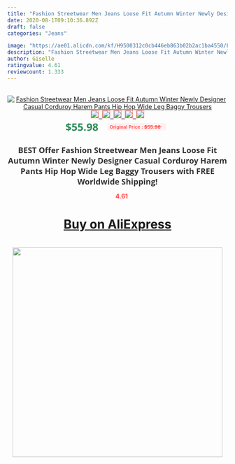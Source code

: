 ```yaml
---
title: "Fashion Streetwear Men Jeans Loose Fit Autumn Winter Newly Designer Casual Corduroy Harem Pants Hip Hop Wide Leg Baggy Trousers"
date: 2020-08-1T09:10:36.892Z
draft: false
categories: "Jeans"

image: "https://ae01.alicdn.com/kf/H9500312c0cb446eb863b02b2ac1ba4550/Fashion-Streetwear-Men-Jeans-Loose-Fit-Autumn-Winter-Newly-Designer-Casual-Corduroy-Harem-Pants-Hip-Hop.jpg"
description: "Fashion Streetwear Men Jeans Loose Fit Autumn Winter Newly Designer Casual Corduroy Harem Pants Hip Hop Wide Leg Baggy Trousers"
author: Giselle
ratingvalue: 4.61
reviewcount: 1.333
---
```

<br>
<div style="text-align: center;">
<a href="https://s.click.aliexpress.com/e/_ADEbc1" target="_blank" rel="nofollow noopener noreferrer"><img alt="Fashion Streetwear Men Jeans Loose Fit Autumn Winter Newly Designer Casual Corduroy Harem Pants Hip Hop Wide Leg Baggy Trousers" class="magnifier-image" src="https://ae01.alicdn.com/kf/H9500312c0cb446eb863b02b2ac1ba4550/Fashion-Streetwear-Men-Jeans-Loose-Fit-Autumn-Winter-Newly-Designer-Casual-Corduroy-Harem-Pants-Hip-Hop.jpg_640x640.jpg">
<br>
<img style="border:1px solid salmon" src="https://ae01.alicdn.com/kf/H9500312c0cb446eb863b02b2ac1ba4550/Fashion-Streetwear-Men-Jeans-Loose-Fit-Autumn-Winter-Newly-Designer-Casual-Corduroy-Harem-Pants-Hip-Hop.jpg_120x120.jpg">&nbsp;&nbsp;<img style="border:1px solid salmon" src="https://ae01.alicdn.com/kf/H8c5b67ca8b12446bacfba6dd2fdb8cdeX/Fashion-Streetwear-Men-Jeans-Loose-Fit-Autumn-Winter-Newly-Designer-Casual-Corduroy-Harem-Pants-Hip-Hop.jpg_120x120.jpg">&nbsp;&nbsp;<img style="border:1px solid salmon" src="https://ae01.alicdn.com/kf/Heca029b070314537b5a19617033fa18dm/Fashion-Streetwear-Men-Jeans-Loose-Fit-Autumn-Winter-Newly-Designer-Casual-Corduroy-Harem-Pants-Hip-Hop.jpg_120x120.jpg">&nbsp;&nbsp;<img style="border:1px solid salmon" src="https://ae01.alicdn.com/kf/Ha107decec7504f6f832b762c94518d2bi/Fashion-Streetwear-Men-Jeans-Loose-Fit-Autumn-Winter-Newly-Designer-Casual-Corduroy-Harem-Pants-Hip-Hop.jpg_120x120.jpg">&nbsp;&nbsp;<img style="border:1px solid salmon" src="https://ae01.alicdn.com/kf/H353a9433af03473c88157f935572a1deg/Fashion-Streetwear-Men-Jeans-Loose-Fit-Autumn-Winter-Newly-Designer-Casual-Corduroy-Harem-Pants-Hip-Hop.jpg_120x120.jpg"></a></div><br0>
<div style="text-align: center;"><span style="background-color: white; border: 0px; box-sizing: border-box; color: seagreen; display: inline-block; font-family: &quot;open sans&quot; , &quot;arial&quot; , &quot;helvetica&quot; , sans-serif , &quot;heiti&quot;; font-size: 24px; font-stretch: inherit; font-weight: 700; line-height: inherit; margin: 0px 10px 0px 0px; padding: 0px; vertical-align: middle;">$55.98 </span>
<span style="background: rgb(255 , 241 , 241); border-radius: 3px; border: 0px; box-sizing: border-box; color: #ff4747; display: inline-block; font-family: inherit; font-size: 12px; font-stretch: inherit; font-style: inherit; font-variant: inherit; font-weight: 600; line-height: inherit; margin: 0px; padding: 2px 5px; transform: scale(0.9); vertical-align: middle;">Original Price : <b style="text-decoration: line-through;">$55.98 </b> &nbsp;&nbsp;</span></div>
<h1 style="color: #333333; display: inline-block; font-family: &quot;open sans&quot; , &quot;arial&quot; , &quot;helvetica&quot; , sans-serif , &quot;heiti&quot;; font-size: 18px; font-stretch: inherit; font-weight: 700; text-align: center;">BEST Offer Fashion Streetwear Men Jeans Loose Fit Autumn Winter Newly Designer Casual Corduroy Harem Pants Hip Hop Wide Leg Baggy Trousers with FREE Worldwide Shipping!</h1>
<div style="color: #ff4747; text-align: center;">
<img src="https://4.bp.blogspot.com/-M0ZcTcb-5uY/XleCXlxnR4I/AAAAAAAAAEc/OrjgMkXV1oMQFaCRZj5HQwOCBcu3w1FegCPcBGAYYCw/s1600/star.png" style="height: 15px;">&nbsp;<b>4.61</b></div>
<div class="button_cont" align="center"><a class="buynow_a" href="https://s.click.aliexpress.com/e/_ADEbc1" target="_blank" rel="nofollow noopener noreferrer"><H1>Buy on AliExpress</H1></a></div><br>
<div class="separator" style="clear: both; text-align: center;">
<img src="https://lh3.googleusercontent.com/-pTy5HemUv9M/XlePHvY0dAI/AAAAAAAAAE4/0nX5iRUoIWY8eMW9Dpxeirr157OZliDIgCLcBGAsYHQ/s1600/badge.gif" width="480">
</div>
